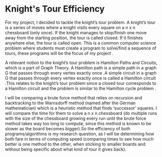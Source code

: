 # Knight's Tour Efficiency
For my project, I decided to tackle the knight’s tour problem. A knight’s tour is a series of moves where a knight visits every square on a n x n chessboard (only once). If the knight manages to stop/finish one move away from the starting position, the tour is called closed. If it finishes anywhere else, the tour is called open. This is a common computer science problem where students must create a program to solve/find a sequence of tours, these programs will be the focus of my project .<br/>

A relevant notion to the knight’s tour problem is Hamilton Paths and Circuits, which is a part of Graph Theory. A Hamilton path is a simple path in a graph G that passes through every vertex exactly once .A simple circuit in a graph G that passes through every vertex exactly once is called a Hamilton circuit .This relates to the knight’s tour problem since a closed tour corresponds to a Hamilton circuit  and the problem is similar to the Hamilton cycle problem .<br/> 

I will be comparing a brute force method that relies on recursion and backtracking to the Warnsdorff method (named after the German mathematician) which is a heuristic method that finds ‘successor’ squares. I will compare the time for them to solve a n x n chessboard (do multiple runs with the size of the chessboard growing every run until the brute force method takes way too long to compute, since this method is known to be slower as the board becomes bigger).So the efficiency of both programs/algorithms is my research question, as I will be determining how both fare in terms of computing speed (comparing times to see how much better is one method to the other, when sticking to smaller boards and without being specific about what kind of tour it gives back).<br/>

